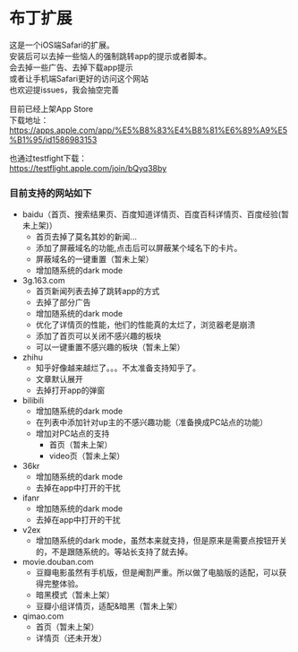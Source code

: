 # 布丁扩展

这是一个iOS端Safari的扩展。<br/>
安装后可以去掉一些恼人的强制跳转app的提示或者脚本。<br/>
会去掉一些广告、去掉下载app提示<br/>
或者让手机端Safari更好的访问这个网站<br/>
也欢迎提issues，我会抽空完善<br/>

目前已经上架App Store<br/>
下载地址：https://apps.apple.com/app/%E5%B8%83%E4%B8%81%E6%89%A9%E5%B1%95/id1586983153

也通过testfight下载：<br/>
https://testflight.apple.com/join/bQyq38by


### 目前支持的网站如下
- baidu（首页、搜索结果页、百度知道详情页、百度百科详情页、百度经验(暂未上架)）
   - 首页去掉了莫名其妙的新闻...
   - 添加了屏蔽域名的功能,点击后可以屏蔽某个域名下的卡片。
   - 屏蔽域名的一键重置（暂未上架）
   - 增加随系统的dark mode
- 3g.163.com
   - 首页新闻列表去掉了跳转app的方式
   - 去掉了部分广告
   - 增加随系统的dark mode
   - 优化了详情页的性能，他们的性能真的太烂了，浏览器老是崩溃
   - 添加了首页可以关闭不感兴趣的板块
   - 可以一键重置不感兴趣的板块（暂未上架）
- zhihu
   - 知乎好像越来越烂了。。。不太准备支持知乎了。 
   - 文章默认展开
   - 去掉打开app的弹窗
- bilibili
   - 增加随系统的dark mode
   - 在列表中添加针对up主的不感兴趣功能（准备换成PC站点的功能）
   - 增加对PC站点的支持 
      -  首页（暂未上架）
      -  video页（暂未上架）
- 36kr
   - 增加随系统的dark mode
   - 去掉在app中打开的干扰
- ifanr
   - 增加随系统的dark mode
   - 去掉在app中打开的干扰
- v2ex
   - 增加随系统的dark mode，虽然本来就支持，但是原来是需要点按钮开关的，不是跟随系统的。等站长支持了就去掉。  
- movie.douban.com 
   - 豆瓣电影虽然有手机版，但是阉割严重。所以做了电脑版的适配，可以获得完整体验。
   - 暗黑模式（暂未上架）
   - 豆瓣小组详情页，适配&暗黑（暂未上架）
- qimao.com
   - 首页（暂未上架） 
   - 详情页（还未开发）
